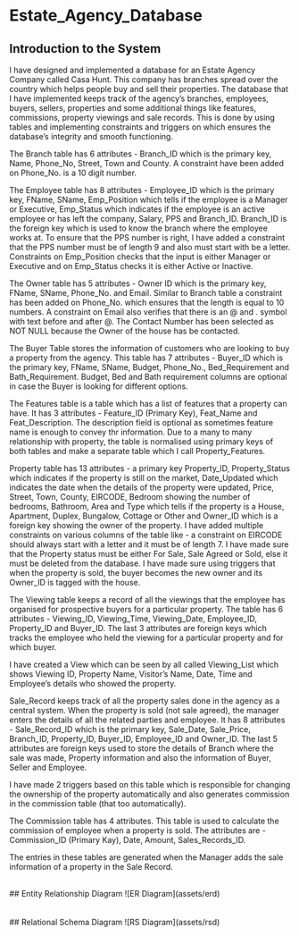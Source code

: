 # Estate_Agency_Database

## Introduction to the System
I have designed and implemented a database for an Estate Agency Company called Casa Hunt. This company has branches spread over the country which helps people buy and sell their properties. The database that I have implemented keeps track of the agency’s branches, employees, buyers, sellers, properties and some additional things like features, commissions, property viewings and sale records. This is done by using tables and implementing constraints and triggers on which ensures the database’s integrity and smooth functioning.


The Branch table has 6 attributes - Branch_ID which is the primary key, Name, Phone_No, Street, Town and County. A constraint have been added on Phone_No. is a 10 digit number.


The Employee table has 8 attributes - Employee_ID which is the primary key, FName, SName, Emp_Position which tells if the employee is a Manager or Executive, Emp_Status which indicates if the employee is an active employee or has left the company, Salary, PPS and Branch_ID. Branch_ID is the foreign key which is used to know the branch where the employee works at. To ensure that the PPS number is right, I have added a constraint that the PPS number must be of length 9 and also must start with be a letter. Constraints on Emp_Position checks that the input is either Manager or Executive and on Emp_Status checks it is either Active or Inactive.


The Owner table has 5 attributes - Owner ID which is the primary key, FName, SName, Phone_No. and Email. Similar to Branch table a constraint has been added on Phone_No. which ensures that the length is equal to 10 numbers. A constraint on Email also verifies that there is an @ and . symbol with text before and after @. The Contact Number has been selected as NOT NULL because the Owner of the house has be contacted.

The Buyer Table stores the information of customers who are looking to buy a property from the agency. This table has 7 attributes - Buyer_ID which is the primary key, FName, SName, Budget, Phone_No., Bed_Requirement and Bath_Requirement. Budget, Bed and Bath requirement columns are optional in case the Buyer is looking for different options.


The Features table is a table which has a list of features that a property can have. It has 3 attributes - Feature_ID (Primary Key), Feat_Name and Feat_Description. The description field is optional as sometimes feature name is enough to convey thr information. Due to a many to many relationship with property, the table is normalised using primary keys of both tables and make a separate table which I call Property_Features.


Property table has 13 attributes - a primary key Property_ID, Property_Status which indicates if the property is still on the market, Date_Updated which indicates the date when the details of the property were updated, Price, Street, Town, County, EIRCODE, Bedroom showing the number of bedrooms, Bathroom, Area and Type which tells if the property is a House, Apartment, Duplex, Bungalow, Cottage or Other and Owner_ID which is a foreign key showing the owner of the property. I have added multiple constraints on various columns of the table like - a constraint on EIRCODE should always start with a letter and it must be of length 7. I have made sure that the Property status must be either For Sale, Sale Agreed or Sold, else it must be deleted from the database.
I have made sure using triggers that when the property is sold, the buyer becomes the new owner and its Owner_ID is tagged with the house.


The Viewing table keeps a record of all the viewings that the employee has organised for prospective buyers for a particular property. The table has 6 attributes - Viewing_ID, Viewing_Time, Viewing_Date, Employee_ID, Property_ID and Buyer_ID. The last 3 attributes are foreign keys which tracks the employee who held the viewing for a particular property and for which buyer.


I have created a View which can be seen by all called Viewing_List which shows Viewing ID, Property Name, Visitor’s Name, Date, Time and Employee’s details who showed the property.


Sale_Record keeps track of all the property sales done in the agency as a central system. When the property is sold (not sale agreed), the manager enters the details of all the related parties and employee. It has 8 attributes - Sale_Record_ID which is the primary key, Sale_Date, Sale_Price, Branch_ID, Property_ID, Buyer_ID, Employee_ID and Owner_ID. The last 5 attributes are foreign keys used to store the details of Branch where the sale was made, Property information and also the information of Buyer, Seller and Employee.


I have made 2 triggers based on this table which is responsible for changing the ownership of the property automatically and also generates commission in the commission table (that too automatically).


The Commission table has 4 attributes. This table is used to calculate the commission of employee when a property is sold. The attributes are - Commission_ID (Primary Kay), Date, Amount, Sales_Records_ID.

The entries in these tables are generated when the Manager adds the sale information of a property in the Sale Record.

<br>
## Entity Relationship Diagram
![ER Diagram](assets/erd)
<br><br>


<br>
## Relational Schema Diagram
![RS Diagram](assets/rsd)
<br><br>

